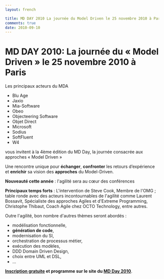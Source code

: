 ```yaml
---
layout: french

title: MD DAY 2010 La journée du Model Driven le 25 novembre 2010 à Paris
comments: true
date: 2010-09-10
---
```

# MD DAY 2010: La journée du « Model Driven » le 25 novembre 2010 à Paris

Les principaux acteurs du MDA

* Blu Age
* Jaxio
* Mia-Software
* Obeo
* Objecteering Software
* Objet Direct
* Microsoft
* Sodius
* SoftFluent
* W4

vous invitent à la 4ème édition du MD Day, la journée consacrée aux approches « Model Driven »

Une rencontre unique pour <b>échanger</b>, <b>confronter</b> les retours d’expérience 
et <b>enrichir</b> sa vision des <b>approches</b> du Model-Driven.

<b>Nouveauté cette année</b> : l'agilité sera au cœur des conférences

<b>Principaux temps forts</b> : L'intervention de Steve Cook, Membre de l'OMG ; table ronde avec des acteurs incontournables 
de l'agilité comme Laurent Bossavit, Spécialiste des approches Agiles et d'Extreme Programming, 
Christophe Thibaut, Coach Agile chez OCTO Technology, entre autres.


Outre l'agilité, bon nombre d'autres thèmes seront abordés : 

* modélisation fonctionnelle, 
* <b>génération de code</b>,
* modernisation du SI,
* orchestration de processus métier,
* exécution des modèles, 
* DDD Domain Driven Design,
* choix entre UML et DSL, 
* ...

<b><a href="http://register.mdday.fr/seminaire/viewRegisterForm.do" target="_new">Inscription gratuite</a> et programme sur le site du 
<a href="http://www.mdday.fr/" target="_new">MD Day 2010</a></b>.

